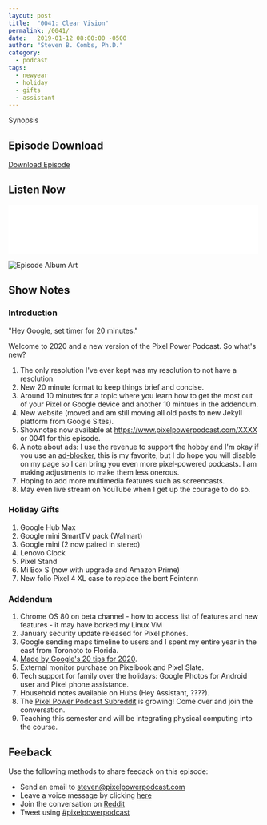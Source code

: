 ```yaml
---
layout: post
title:  "0041: Clear Vision"
permalink: /0041/
date:   2019-01-12 08:00:00 -0500
author: "Steven B. Combs, Ph.D."
category:
  - podcast
tags:
  - newyear
  - holiday
  - gifts
  - assistant
---
```


Synopsis

## Episode Download

[Download Episode](link)

## Listen Now

<p><iframe src="link" height="98px" width="500px" frameborder="0" scrolling="no"></iframe></p>

![Episode Album Art](/images/album-art/2019/0041.png)

## Show Notes

### Introduction

"Hey Google, set timer for 20 minutes."

Welcome to 2020 and a new version of the Pixel Power Podcast. So what's new?

1. The only resolution I've ever kept was my resolution to not have a resolution.
2. New 20 minute format to keep things brief and concise.
3. Around 10 minutes for a topic where you learn how to get the most out of your Pixel or Google device and another 10 mintues in the addendum.
4. New website (moved and am still moving all old posts to new Jekyll platform from Google Sites).
5. Shownotes now available at https://www.pixelpowerpodcast.com/XXXX or 0041 for this episode.
6. A note about ads: I use the revenue to support the hobby and I'm okay if you use an [ad-blocker](https://chrome.google.com/webstore/detail/adguard-adblocker/bgnkhhnnamicmpeenaelnjfhikgbkllg), this is my favorite, but I do hope you will disable on my page so I can bring you even more pixel-powered podcasts. I am making adjustments to make them less onerous.
7. Hoping to add more multimedia features such as screencasts.
8. May even live stream on YouTube when I get up the courage to do so.

### Holiday Gifts

1. Google Hub Max
2. Google mini SmartTV pack (Walmart)
2. Google mini (2 now paired in stereo)
3. Lenovo Clock
4. Pixel Stand
5. Mi Box S (now with upgrade and Amazon Prime)
6. New folio Pixel 4 XL case to replace the bent Feintenn

### Addendum

1. Chrome OS 80 on beta channel - how to access list of features and new features - it may have borked my Linux VM
2. January security update released for Pixel phones.
3. Google sending maps timeline to users and I spent my entire year in the east from Toronoto to Florida.
3. [Made by Google's 20 tips for 2020](https://www.blog.google/products/google-nest/made-googles-20-tips-2020/).
4. External monitor purchase on Pixelbook and Pixel Slate.
5. Tech support for family over the holidays: Google Photos for Android user and Pixel phone assistance.
6. Household notes available on Hubs (Hey Assistant, ????).
7. The [Pixel Power Podcast Subreddit](http://reddit.pixelpowerpodcast.com) is growing! Come over and join the conversation.
8. Teaching this semester and will be integrating physical computing into the course.

## Feeback

Use the following methods to share feedack on this episode:

* Send an email to <steven@pixelpowerpodcast.com>
* Leave a voice message by clicking [here](https://anchor.fm/pixelpowerpodcast/message)
* Join the conversation on [Reddit](https://www.reddit.com/r/pixelpowerpodcast/)
* Tweet using [#pixelpowerpodcast](https://twitter.com/search?q=%23pixelpowerpodcast&src=typed_query)
